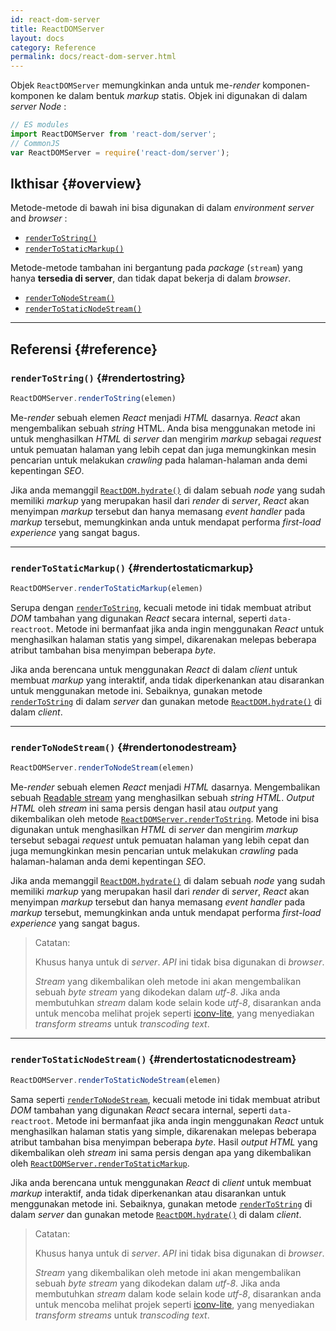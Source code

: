```yaml
---
id: react-dom-server
title: ReactDOMServer
layout: docs
category: Reference
permalink: docs/react-dom-server.html
---
```


Objek `ReactDOMServer` memungkinkan anda untuk me-*render* komponen-komponen ke dalam bentuk *markup* statis. Objek ini digunakan di dalam *server Node* :

```js
// ES modules
import ReactDOMServer from 'react-dom/server';
// CommonJS
var ReactDOMServer = require('react-dom/server');
```

## Ikthisar {#overview}

Metode-metode di bawah ini bisa digunakan di dalam *environment* *server* and *browser* :

- [`renderToString()`](#rendertostring)
- [`renderToStaticMarkup()`](#rendertostaticmarkup)

Metode-metode tambahan ini bergantung pada *package* (`stream`) yang hanya **tersedia di server**, dan tidak dapat bekerja di dalam *browser*.

- [`renderToNodeStream()`](#rendertonodestream)
- [`renderToStaticNodeStream()`](#rendertostaticnodestream)

* * *

## Referensi {#reference}

### `renderToString()` {#rendertostring}

```javascript
ReactDOMServer.renderToString(elemen)
```

Me-*render* sebuah elemen *React* menjadi *HTML* dasarnya. *React* akan mengembalikan sebuah *string* HTML. Anda bisa menggunakan metode ini untuk menghasilkan *HTML* di *server* dan mengirim *markup* sebagai *request* untuk pemuatan halaman yang lebih cepat dan juga memungkinkan mesin pencarian untuk melakukan *crawling* pada halaman-halaman anda demi kepentingan *SEO*.

Jika anda memanggil [`ReactDOM.hydrate()`](/docs/react-dom.html#hydrate) di dalam sebuah *node* yang sudah memiliki *markup* yang merupakan hasil dari *render* di *server*, *React* akan menyimpan *markup* tersebut dan hanya memasang *event handler* pada *markup* tersebut, memungkinkan anda untuk mendapat performa *first-load experience* yang sangat bagus. 

* * *

### `renderToStaticMarkup()` {#rendertostaticmarkup}

```javascript
ReactDOMServer.renderToStaticMarkup(elemen)
```

Serupa dengan [`renderToString`](#rendertostring), kecuali metode ini tidak membuat atribut *DOM* tambahan yang digunakan *React* secara internal, seperti `data-reactroot`. Metode ini bermanfaat jika anda ingin menggunakan *React* untuk menghasilkan halaman statis yang simpel, dikarenakan melepas beberapa atribut tambahan bisa menyimpan beberapa *byte*.

Jika anda berencana untuk menggunakan *React* di dalam *client* untuk membuat *markup* yang interaktif, anda tidak diperkenankan atau disarankan untuk menggunakan metode ini. Sebaiknya, gunakan metode [`renderToString`](#rendertostring) di dalam *server* dan gunakan metode [`ReactDOM.hydrate()`](/docs/react-dom.html#hydrate) di dalam *client*.

* * *

### `renderToNodeStream()` {#rendertonodestream}

```javascript
ReactDOMServer.renderToNodeStream(elemen)
```

Me-*render* sebuah elemen *React* menjadi *HTML* dasarnya. Mengembalikan sebuah [Readable stream](https://nodejs.org/api/stream.html#stream_readable_streams) yang menghasilkan sebuah *string HTML*. *Output HTML* oleh *stream* ini sama persis dengan hasil atau *output* yang dikembalikan oleh metode [`ReactDOMServer.renderToString`](#rendertostring). Metode ini bisa digunakan untuk menghasilkan *HTML* di *server* dan mengirim *markup* tersebut sebagai *request* untuk pemuatan halaman yang lebih cepat dan juga memungkinkan mesin pencarian untuk melakukan *crawling* pada halaman-halaman anda demi kepentingan *SEO*.

Jika anda memanggil [`ReactDOM.hydrate()`](/docs/react-dom.html#hydrate) di dalam sebuah *node* yang sudah memiliki *markup* yang merupakan hasil dari *render* di *server*, *React* akan menyimpan *markup* tersebut dan hanya memasang *event handler* pada *markup* tersebut, memungkinkan anda untuk mendapat performa *first-load experience* yang sangat bagus.

> Catatan:
>
> Khusus hanya untuk di *server*. *API* ini tidak bisa digunakan di *browser*.
>
> *Stream* yang dikembalikan oleh metode ini akan mengembalikan sebuah *byte stream* yang dikodekan dalam *utf-8*. Jika anda membutuhkan *stream* dalam kode selain kode *utf-8*, disarankan anda untuk mencoba melihat projek seperti [iconv-lite](https://www.npmjs.com/package/iconv-lite), yang menyediakan *transform streams* untuk *transcoding text*.
* * *

### `renderToStaticNodeStream()` {#rendertostaticnodestream}

```javascript
ReactDOMServer.renderToStaticNodeStream(elemen)
```

Sama seperti [`renderToNodeStream`](#rendertonodestream), kecuali metode ini tidak membuat atribut *DOM* tambahan yang digunakan *React* secara internal, seperti `data-reactroot`. Metode ini bermanfaat jika anda ingin menggunakan *React* untuk menghasilkan halaman statis yang simple, dikarenakan melepas beberapa atribut tambahan bisa menyimpan beberapa *byte*.
Hasil *output HTML* yang dikembalikan oleh *stream* ini sama persis dengan apa yang dikembalikan oleh [`ReactDOMServer.renderToStaticMarkup`](#rendertostaticmarkup).

Jika anda berencana untuk menggunakan *React* di *client* untuk membuat *markup* interaktif, anda tidak diperkenankan atau disarankan untuk menggunakan metode ini. Sebaiknya, gunakan metode [`renderToString`](#rendertostring) di dalam *server* dan gunakan metode [`ReactDOM.hydrate()`](/docs/react-dom.html#hydrate) di dalam *client*.

> Catatan:
>
> Khusus hanya untuk di *server*. *API* ini tidak bisa digunakan di *browser*.
>
> *Stream* yang dikembalikan oleh metode ini akan mengembalikan sebuah *byte stream* yang dikodekan dalam *utf-8*. Jika anda membutuhkan *stream* dalam kode selain kode *utf-8*, disarankan anda untuk mencoba melihat projek seperti [iconv-lite](https://www.npmjs.com/package/iconv-lite), yang menyediakan *transform streams* untuk *transcoding text*.
